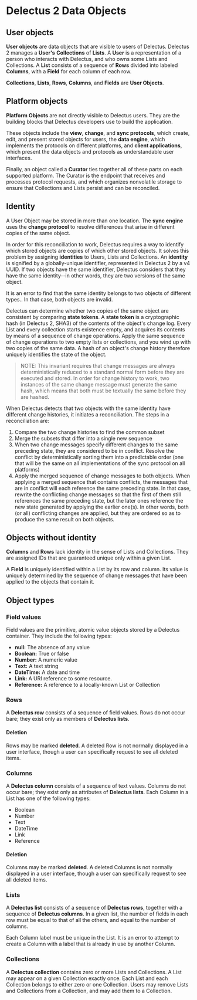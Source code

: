 # Delectus 2 Data Objects

## User objects

**User objects** are data objects that are visible to users of
Delectus. Delectus 2 manages a **User's** **Collections** of
**Lists**. A **User** is a representation of a person who interacts
with Delectus, and who owns some Lists and Collections. A **List**
consists of a sequence of **Rows** divided into labeled **Columns**,
with a **Field** for each column of each row.

**Collections**, **Lists**, **Rows**, **Columns**, and **Fields** are
**User Objects**.

## Platform objects

**Platform Objects** are not directly visible to Delectus users. They
are the building blocks that Delectus developers use to build the
application.

These objects include the **view**, **change**, and **sync
protocols**, which create, edit, and present stored objects for users,
the **data engine**, which implements the protocols on different
platforms, and **client applications**, which present the data objects
and protocols as understandable user interfaces.

Finally, an object called a **Curator** ties together all of these
parts on each supported platform. The Curator is the endpoint that
receives and processes protocol requests, and which organizes
nonvolatile storage to ensure that Collections and Lists persist and
can be reconciled.

## Identity

A User Object may be stored in more than one location. The **sync
engine** uses the **change protocol** to resolve differences that
arise in different copies of the same object.

In order for this reconciliation to work, Delectus requires a way to
identify which stored objects are copies of which other stored
objects. It solves this problem by assigning **identities** to Users,
Lists and Collections. An **identity** is signified by a
globally-unique identifier, represented in Delectus 2 by a v4 UUID. If
two objects have the same identifier, Delectus considers that they
have the same identity--in other words, they are two versions of the
same object.

It is an error to find that the same identity belongs to two objects
of different types.. In that case, both objects are invalid.

Delectus can determine whether two copies of the same object are
consistent by comparing **state tokens**. A **state token** is a
cryptographic hash (in Delectus 2, SHA3) of the contents of the
object's change log. Every List and every collection starts existence
empty, and acquires its contents by means of a sequence of change
operations. Apply the same sequence of change operations to two empty
lists or collections, and you wind up with two copies of the same
data. A hash of an object's change history therefore uniquely
identifies the state of the object.

>NOTE: This invariant requires that change messages are always
>deterministically reduced to a standard normal form before they are
>executed and stored. In order for change history to work, two
>instances of the same change message must generate the same hash,
>which means that both must be textually the same before they are
>hashed.

When Delectus detects that two objects with the same identity have
different change histories, it initiates a reconciliation. The steps
in a reconciliation are:

1. Compare the two change histories to find the common subset
2. Merge the subsets that differ into a single new sequence
3. When two change messages specify different changes to the same
preceding state, they are considered to be in conflict. Resolve the
conflict by deterministically sorting them into a predictable order
(one that will be the same on all implementations of the sync protocol
on all platforms)
4. Apply the merged sequence of change messages to both objects. When
applying a merged sequence that contains conflicts, the messages that
are in conflict will each reference the same preceding state. In that
case, rewrite the conflicting change messages so that the first of
them still references the same preceding state, but the later ones
reference the new state generated by applying the earlier one(s). In
other words, both (or all) conflicting changes are applied, but they
are ordered so as to produce the same result on both objects.

## Objects without identity

**Columns** and **Rows** lack identity in the sense of Lists and
Collections. They are assigned IDs that are guaranteed unique only
within a given List.

A **Field** is uniquely identified within a List by its row and
column. Its value is uniquely determined by the sequence of change
messages that have been applied to the objects that contain it.

## Object types

### Field values

Field values are the primitive, atomic value objects stored by a
Delectus container. They include the following types:

- **null:** The absence of any value
- **Boolean:** True or false
- **Number:** A numeric value
- **Text:** A text string
- **DateTime:** A date and time
- **Link:** A URI reference to some resource. 
- **Reference:** A reference to a locally-known List or Collection

### Rows

A **Delectus row** consists of a sequence of field values. Rows do not
occur bare; they exist only as members of **Delectus lists**.

#### Deletion

Rows may be marked **deleted**. A deleted Row is not normally
displayed in a user interface, though a user can specifically request
to see all deleted items.

### Columns

A **Delectus column** consists of a sequence of text values. Columns
do not occur bare; they exist only as attributes of **Delectus
lists**. Each Column in a List has one of the following types:

- Boolean
- Number
- Text
- DateTime
- Link
- Reference

#### Deletion

Columns may be marked **deleted**. A deleted Columns is not normally
displayed in a user interface, though a user can specifically request
to see all deleted items.

### Lists

A **Delectus list** consists of a sequence of **Delectus rows**,
together with a sequence of **Delectus columns**. In a given list, the
number of fields in each row must be equal to that of all the others,
and equal to the number of columns.

Each Column label must be unique in the List. It is an error to
attempt to create a Column with a label that is already in use by
another Column.

### Collections

A **Delectus collection** contains zero or more Lists and
Collections. A List may appear on a given Collection exactly
once. Each List and each Collection belongs to either zero or one
Collection. Users may remove Lists and Collections from a Collection,
and may add them to a Collection.

